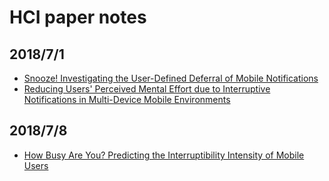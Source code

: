 # HCI paper notes

## 2018/7/1
- [Snooze! Investigating the User-Defined Deferral of Mobile Notifications](https://github.com/dimension4TW/paper_notes/blob/master/notes/Snooze!%20Investigating%20the%20User-Defined%20Deferral%20of%20Mobile%20Notifications.md#snooze-investigating-the-user-defined-deferral-of-mobile-notifications)
- [Reducing Users' Perceived Mental Effort due to Interruptive Notifications in Multi-Device Mobile Environments](https://github.com/dimension4TW/paper_notes/blob/master/notes/Reducing%20Users%E2%80%99%20Perceived%20Mental%20Effort%20due%20to%20Interruptive%20Notifications%20in%20Multi-Device%20Mobile%20Environments.md)

## 2018/7/8
- [How Busy Are You? Predicting the Interruptibility Intensity of Mobile Users](https://github.com/dimension4TW/paper_notes/blob/master/notes/How%20Busy%20Are%20You_%20Predicting%20the%20Interruptibility%20%20Intensity%20of%20Mobile%20Users.md)
